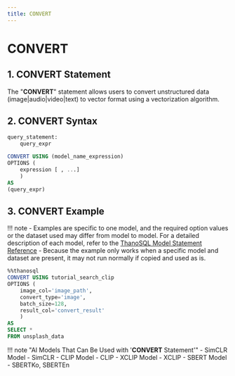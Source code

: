 ```yaml
---
title: CONVERT
---
```


# __CONVERT__

## __1. CONVERT Statement__

The "__CONVERT__" statement allows users to convert unstructured data (image|audio|video|text) to vector format using a vectorization algorithm.

## __2. CONVERT Syntax__

```sql
query_statement:
    query_expr

CONVERT USING (model_name_expression)
OPTIONS (
    expression [ , ...]
    )
AS
(query_expr)
```

## __3. CONVERT Example__

!!! note
    - Examples are specific to one model, and the required option values ​​or the dataset used may differ from model to model. For a detailed description of each model, refer to the [ThanoSQL Model Statement Reference](../reference/#thanosql-model-statement-reference)
    - Because the example only works when a specific model and dataset are present, it may not run normally if copied and used as is.


```sql
%%thanosql
CONVERT USING tutorial_search_clip
OPTIONS (
    image_col='image_path', 
    convert_type='image',
    batch_size=128,
    result_col='convert_result'
    )
AS 
SELECT *
FROM unsplash_data
```

!!! note "AI Models That Can Be Used with '__CONVERT__ Statement'"
    - SimCLR Model - SimCLR
    - CLIP Model - CLIP
    - XCLIP Model - XCLIP
    - SBERT Model - SBERTKo, SBERTEn